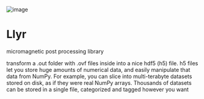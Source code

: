 ![image]({https://img.shields.io/badge/Python-3776AB?style=for-the-badge&logo=python&logoColor=white})

# Llyr

micromagnetic post processing library

transform a .out folder with .ovf files inside into a nice hdf5 (h5) file. h5 files let you store huge amounts of numerical data, and easily manipulate that data from NumPy. For example, you can slice into multi-terabyte datasets stored on disk, as if they were real NumPy arrays. Thousands of datasets can be stored in a single file, categorized and tagged however you want
